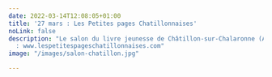 ```yaml
---
date: 2022-03-14T12:08:05+01:00
title: '27 mars : Les Petites pages Chatillonnaises'
noLink: false
description: "Le salon du livre jeunesse de Châtillon-sur-Chalaronne (Ain). \n\nSite
  : www.lespetitespageschatillonnaises.com"
image: "/images/salon-chatillon.jpg"

---
```

